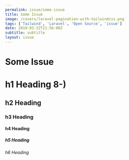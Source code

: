 ```yaml
---
permalink: issue/some-issue
title: Some Issue
image: /covers/laravel-pagination-with-tailwindcss.png
tags: ['Tailwind', 'Laravel', 'Open Source', 'issue']
date: 2019-03-22T21:56:00Z
subtitle: subtitle
layout: issue
---
```

# Some Issue


# h1 Heading 8-)
## h2 Heading
### h3 Heading
#### h4 Heading
##### h5 Heading
###### h6 Heading



<GithubButton url="https://github.com/lorisleiva/tailwindcss-plugins/tree/master/pagination" title="Pagination plugin on GitHub"></GithubButton>
